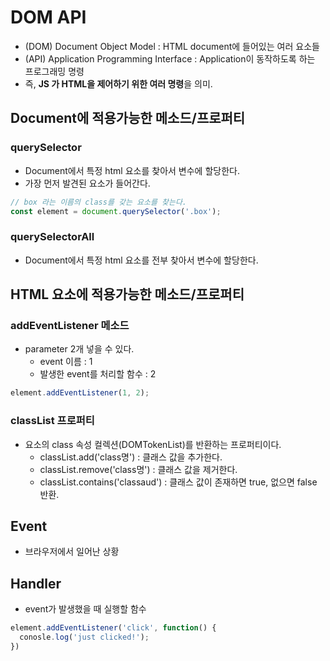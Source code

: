 # DOM API

- (DOM) Document Object Model : HTML document에 들어있는 여러 요소들
- (API) Application Programming Interface : Application이 동작하도록 하는 프로그래밍 명령
- 즉, **JS 가 HTML을 제어하기 위한 여러 명령**을 의미.


## Document에 적용가능한 메소드/프로퍼티

### querySelector

- Document에서 특정 html 요소를 찾아서 변수에 할당한다.
- 가장 먼저 발견된 요소가 들어간다.

```js
// box 라는 이름의 class를 갖는 요소를 찾는다.
const element = document.querySelector('.box');
```

### querySelectorAll

- Document에서 특정 html 요소를 전부 찾아서 변수에 할당한다.


## HTML 요소에 적용가능한 메소드/프로퍼티

### addEventListener 메소드

- parameter 2개 넣을 수 있다.
  - event 이름 : 1
  - 발생한 event를 처리할 함수 : 2

```js
element.addEventListener(1, 2);
```

### classList 프로퍼티

- 요소의 class 속성 컬렉션(DOMTokenList)를 반환하는 프로퍼티이다.
  - classList.add('class명') : 클래스 값을 추가한다.
  - classList.remove('class명') : 클래스 값을 제거한다.
  - classList.contains('classaud') : 클래스 값이 존재하면 true, 없으면 false 반환.



## Event

- 브라우저에서 일어난 상황


## Handler

- event가 발생했을 때 실행할 함수

```js
element.addEventListener('click', function() {
  conosle.log('just clicked!');
})
```

